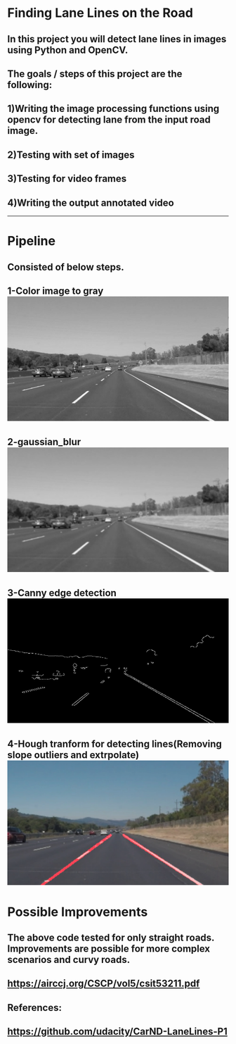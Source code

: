 # **Finding Lane Lines on the Road** 
In this project you will detect lane lines in images using Python and OpenCV.
---
The goals / steps of this project are the following:
---
1)Writing the image processing functions using opencv for detecting lane from the input road image.
---
2)Testing with set of images 
---
3)Testing for video frames 
---
4)Writing the output annotated video
---

[//]: # (Image References)

[image1]: ./intermediate/gray.png "Grayscale"
[image2]: ./intermediate/blur_gray.png "blur"
[image3]: ./intermediate/edges.png "Canny Edge"
[image4]: ./intermediate/final_output.png "hough line"



---
# Pipeline

Consisted of below steps.
---
1-Color image to gray
![alt text][image1]
---
2-gaussian_blur
![alt text][image2]
---
3-Canny edge detection
![alt text][image3]
---
4-Hough tranform for detecting lines(Removing slope outliers and extrpolate)
![alt text][image4]
---


# Possible Improvements

The above code tested for only straight roads. Improvements are possible for more complex scenarios and curvy roads.
---
https://airccj.org/CSCP/vol5/csit53211.pdf
---
References:
---
https://github.com/udacity/CarND-LaneLines-P1
---
